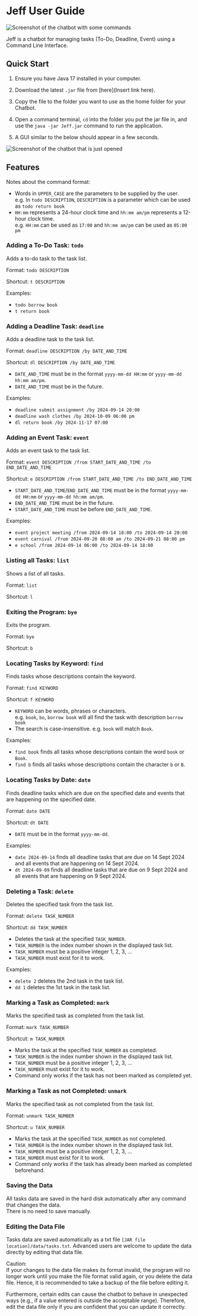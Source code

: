 # Jeff User Guide

![Screenshot of the chatbot with some commands]()

Jeff is a chatbot for managing tasks (To-Do, Deadline, Event) using a Command Line Interface.

## Quick Start

1. Ensure you have Java 17 installed in your computer.


2. Download the latest `.jar` file from [here](Insert link here).


3. Copy the file to the folder you want to use as the home folder for your Chatbot.


4. Open a command terminal, `cd` into the folder you put the jar file in,
and use the `java -jar Jeff.jar` command to run the application.


5. A GUI similar to the below should appear in a few seconds.


![Screenshot of the chatbot that is just opened]()

## Features

Notes about the command format:
- Words in `UPPER_CASE` are the parameters to be supplied by the user. 
<br> e.g. In `todo DESCRIPTION`, `DESCRIPTION` is a parameter which can be used as `todo return book`
- `HH:mm` represents a 24-hour clock time and `hh:mm am/pm` represents a 12-hour clock time. 
<br> e.g. `HH:mm` can be used as `17:00` and `hh:mm am/pm` can be used as `05:00 pm`

### Adding a To-Do Task: `todo`

Adds a to-do task to the task list.

Format: `todo DESCRIPTION`

Shortcut: `t DESCRIPTION`

Examples:
- `todo borrow book`
- `t return book`

### Adding a Deadline Task: `deadline`

Adds a deadline task to the task list.

Format: `deadline DESCRIPTION /by DATE_AND_TIME`

Shortcut: `dl DESCRIPTION /by DATE_AND_TIME`

- `DATE_AND_TIME` must be in the format `yyyy-mm-dd HH:mm` or `yyyy-mm-dd hh:mm am/pm`.
- `DATE_AND_TIME` must be in the future.

Examples:
- `deadline submit assignment /by 2024-09-14 20:00`
- `deadline wash clothes /by 2024-10-09 06:00 pm`
- `dl return book /by 2024-11-17 07:00`

### Adding an Event Task: `event`

Adds an event task to the task list.

Format: `event DESCRIPTION /from START_DATE_AND_TIME /to END_DATE_AND_TIME`

Shortcut: `e DESCRIPTION /from START_DATE_AND_TIME /to END_DATE_AND_TIME`

- `START_DATE_AND_TIME`/`END_DATE_AND_TIME` must be in the format 
`yyyy-mm-dd HH:mm` or `yyyy-mm-dd hh:mm am/pm`.
- `END_DATE_AND_TIME` must be in the future.
- `START_DATE_AND_TIME` must be before `END_DATE_AND_TIME`. 

Examples:
- `event project meeting /from 2024-09-14 18:00 /to 2024-09-14 20:00`
- `event carnival /from 2024-09-20 08:00 am /to 2024-09-21 08:00 pm`
- `e school /from 2024-09-14 06:00 /to 2024-09-14 18:00`

### Listing all Tasks: `list`

Shows a list of all tasks.

Format: `list`

Shortcut: `l`

### Exiting the Program: `bye`

Exits the program.

Format: `bye`

Shortcut: `b`

### Locating Tasks by Keyword: `find`

Finds tasks whose descriptions contain the keyword.

Format: `find KEYWORD`

Shortcut: `f KEYWORD`

- `KEYWORD` can be words, phrases or characters. 
<br> e.g. `book`, `bo`, `borrow book` will all find the task with description `borrow book`
- The search is case-insensitive. e.g. `book` will match `Book`.

Examples:
- `find book` finds all tasks whose descriptions contain the word `book` or `Book`.
- `find b` finds all tasks whose descriptions contain the character `b` or `B`.

### Locating Tasks by Date: `date`

Finds deadline tasks which are due on the specified date and events that are happening on
the specified date.

Format: `date DATE`

Shortcut: `dt DATE`

- `DATE` must be in the format `yyyy-mm-dd`.

Examples:
- `date 2024-09-14` finds all deadline tasks that are due on 14 Sept 2024 and all events that are
happening on 14 Sept 2024.
- `dt 2024-09-09` finds all deadline tasks that are due on 9 Sept 2024 and all events that are
happening on 9 Sept 2024.

### Deleting a Task: `delete`

Deletes the specified task from the task list.

Format: `delete TASK_NUMBER`

Shortcut: `dd TASK_NUMBER`

- Deletes the task at the specified `TASK_NUMBER`.
- `TASK_NUMBER` is the index number shown in the displayed task list.
- `TASK_NUMBER` must be a positive integer 1, 2, 3, ...
- `TASK_NUMBER` must exist for it to work.

Examples:
- `delete 2` deletes the 2nd task in the task list.
- `dd 1` deletes the 1st task in the task list.

### Marking a Task as Completed: `mark`

Marks the specified task as completed from the task list.

Format: `mark TASK_NUMBER`

Shortcut: `m TASK_NUMBER`

- Marks the task at the specified `TASK_NUMBER` as completed.
- `TASK_NUMBER` is the index number shown in the displayed task list.
- `TASK_NUMBER` must be a positive integer 1, 2, 3, ...
- `TASK_NUMBER` must exist for it to work.
- Command only works if the task has not been marked as completed yet.

### Marking a Task as not Completed: `unmark`

Marks the specified task as not completed from the task list.

Format: `unmark TASK_NUMBER`

Shortcut: `u TASK_NUMBER`

- Marks the task at the specified `TASK_NUMBER` as not completed.
- `TASK_NUMBER` is the index number shown in the displayed task list.
- `TASK_NUMBER` must be a positive integer 1, 2, 3, ...
- `TASK_NUMBER` must exist for it to work.
- Command only works if the task has already been marked as completed beforehand.

### Saving the Data

All tasks data are saved in the hard disk automatically after any command that changes the data.
<br> There is no need to save manually.

### Editing the Data File
Tasks data are saved automatically as a txt file `[JAR file location]/data/tasks.txt`.
Advanced users are welcome to update the data directly by editing that data file.

Caution: 
<br> If your changes to the data file makes its format invalid, the program will no longer work
until you make the file format valid again, or you delete the data file. 
Hence, it is recommended to take a backup of the file before editing it.

Furthermore, certain edits can cause the chatbot to behave in unexpected ways 
(e.g., if a value entered is outside the acceptable range). 
Therefore, edit the data file only if you are confident that you can update it correctly.